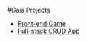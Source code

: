 #Gaia Projects

* [Front-end Game](./first-projects.md)
* [Full-stack CRUD App](./second-projects.md)
